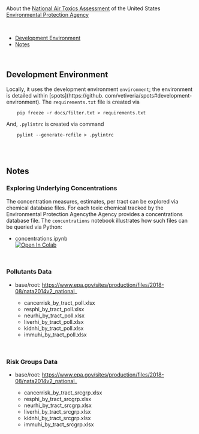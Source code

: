 <br>

About the [National Air Toxics Assessment](https://www.epa.gov/national-air-toxics-assessment) of the United 
States [Environmental Protection Agency](https://www.epa.gov/)

<br>

* [Development Environment](#development-environment)
* [Notes](#notes)

<br>

## Development Environment

Locally, it uses the development environment `environment`; the environment is detailed within [spots](https://github.
com/vetiveria/spots#development-environment).  The `requirements.txt` file is created via

```shell
    pip freeze -r docs/filter.txt > requirements.txt
```

And, `.pylintrc` is created via command

```shell
    pylint --generate-rcfile > .pylintrc
```

<br>
<br>

## Notes


### Exploring Underlying Concentrations

The concentration measures, estimates, per tract can be explored via chemical database files.  For each toxic chemical tracked by the Environmental Protection Agencythe Agency provides a concentrations database file.  The `concentrations` notebook illustrates how such files can be queried via Python:

* concentrations.ipynb <br> [![Open In Colab](https://colab.research.google.com/assets/colab-badge.svg)](https://colab.research.google.com/github/vetiveria/risk/blob/develop/notebooks/concentrations.ipynb)

<br>

### Pollutants Data

* base/root: https://www.epa.gov/sites/production/files/2018-08/nata2014v2_national_

  * cancerrisk_by_tract_poll.xlsx  
  * resphi_by_tract_poll.xlsx  
  * neurhi_by_tract_poll.xlsx  
  * liverhi_by_tract_poll.xlsx  
  * kidnhi_by_tract_poll.xlsx  
  * immuhi_by_tract_poll.xlsx

<br>

### Risk Groups Data

* base/root: https://www.epa.gov/sites/production/files/2018-08/nata2014v2_national_

  * cancerrisk_by_tract_srcgrp.xlsx  
  * resphi_by_tract_srcgrp.xlsx  
  * neurhi_by_tract_srcgrp.xlsx  
  * liverhi_by_tract_srcgrp.xlsx  
  * kidnhi_by_tract_srcgrp.xlsx  
  * immuhi_by_tract_srcgrp.xlsx
